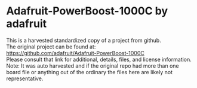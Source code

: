 
# Adafruit-PowerBoost-1000C by adafruit  
This is a harvested standardized copy of a project from github.  
The original project can be found at:  
https://github.com/adafruit/Adafruit-PowerBoost-1000C  
Please consult that link for additional, details, files, and license information.  
Note: It was auto harvested and if the original repo had more than one board file or anything out of the ordinary the files here are likely not representative.  
    